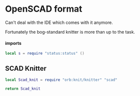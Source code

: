 # OpenSCAD format

Can't deal with the IDE which comes with it anymore\.

Fortunately the bog\-standard knitter is more than up to the task\.


#### imports

```lua
local s = require "status:status" ()
```


## SCAD Knitter

```lua
local Scad_knit = require "orb:knit/knitter" "scad"
```

```lua
return Scad_knit
```
